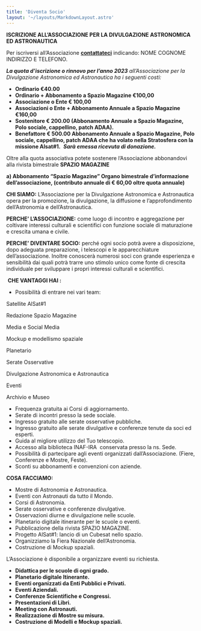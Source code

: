 ```yaml
---
title: 'Diventa Socio'
layout: '~/layouts/MarkdownLayout.astro'
---
```


**ISCRIZIONE ALL’ASSOCIAZIONE PER LA DIVULGAZIONE ASTRONOMICA ED ASTRONAUTICA**

Per iscriversi all’Associazione **[contattateci](https://www.adaa.it/wp/wp-content/uploads/2022/09/contatti-adaa.pdf)** indicando: NOME COGNOME INDIRIZZO E TELEFONO.

_**La quota d’iscrizione o rinnovo per l’anno 2023** all’Associazione per la Divulgazione Astronomica ed Astronautica ha i seguenti costi:_

*   **Ordinario €40.00**
*   **Ordinario + Abbonamento a Spazio Magazine €100,00** 
*   **Associazione o Ente € 100,00**
*   **Associazioni o Ente + Abbonamento Annuale a Spazio Magazine €160,00** 
*   **Sostenitore € 200.00 (Abbonamento Annuale a Spazio Magazine, Polo sociale, cappellino, patch ADAA).**
*   **Benefattore € 500.00 Abbonamento Annuale a Spazio Magazine, Polo sociale, cappellino, patch ADAA che ha volato nella Stratosfera con la missione Alsat#1.**  **_Sarà emessa ricevuta di donazione._**

Oltre alla quota associativa potete sostenere l’Associazione abbonandovi alla rivista bimestrale **SPAZIO MAGAZINE**

**a) Abbonamento “Spazio Magazine” Organo bimestrale d’informazione dell’associazione, (contributo annuale di € 60,00 oltre quota annuale)**

**CHI SIAMO:** L’Associazione per la Divulgazione Astronomica e Astronautica opera per la promozione, la divulgazione, la diffusione e l’approfondimento dell’Astronomia e dell’Astronautica.

**PERCHE’ L’ASSOCIAZIONE:** come luogo di incontro e aggregazione per coltivare interessi culturali e scientifici con funzione sociale di maturazione e crescita umana e civile.

**PERCHE’ DIVENTARE SOCIO:** perché ogni socio potrà avere a disposizione, dopo adeguata preparazione, i telescopi e le apparecchiature dell’associazione. Inoltre conoscerà numerosi soci con grande esperienza e sensibilità dai quali potrà trarre uno stimolo unico come fonte di crescita individuale per sviluppare i propri interessi culturali e scientifici.

 **CHE VANTAGGI HAI :**

*   Possibilità di entrare nei vari team:

Satellite AlSat#1

Redazione Spazio Magazine

Media e Social Media

Mockup e modellismo spaziale

Planetario

Serate Osservative

Divulgazione Astronomica e Astronautica

Eventi

Archivio e Museo

*   Frequenza gratuita ai Corsi di aggiornamento.
*   Serate di incontri presso la sede sociale.
*   Ingresso gratuito alle serate osservative pubbliche.
*   Ingresso gratuito alle serate divulgative e conferenze tenute da soci ed esperti.
*   Guida al migliore utilizzo del Tuo telescopio.
*   Accesso alla biblioteca INAF-IRA  conservata presso la ns. Sede.
*   Possibilità di partecipare agli eventi organizzati dall’Associazione. (Fiere, Conferenze e Mostre, Feste).
*   Sconti su abbonamenti e convenzioni con aziende.

**COSA FACCIAMO:**

*   Mostre di Astronomia e Astronautica.
*   Eventi con Astronauti da tutto il Mondo.
*   Corsi di Astronomia.
*   Serate osservative e conferenze divulgative.
*   Osservazioni diurne e divulgazione nelle scuole.
*   Planetario digitale itinerante per le scuole o eventi.
*   Pubblicazione della rivista SPAZIO MAGAZINE.
*   Progetto AlSat#1: lancio di un Cubesat nello spazio.
*   Organizziamo la Fiera Nazionale dell’Astronomia.
*   Costruzione di Mockup spaziali.

L’Associazione è disponibile a organizzare eventi su richiesta.

*   **Didattica per le scuole di ogni grado.**
*   **Planetario digitale Itinerante.**
*   **Eventi organizzati da Enti Pubblici e Privati.**
*   **Eventi Aziendali.**
*   **Conferenze Scientifiche e Congressi.**
*   **Presentazioni di Libri.**
*   **Meeting con Astronauti.**
*   **Realizzazione di Mostre su misura.**
*   **Costruzione di Modelli e Mockup spaziali.**